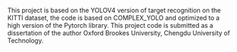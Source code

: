 This project is based on the YOLOV4 version of target recognition on the KITTI dataset, the code is based on COMPLEX_YOLO and optimized to a high version of the Pytorch library.
This project code is submitted as a dissertation of the author Oxford Brookes University, Chengdu University of Technology.